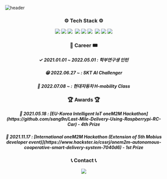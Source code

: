 ![header](https://capsule-render.vercel.app/api?type=soft&color=auto&height=150&section=header&text=sang9n&fontSize=70&animation=twinkling)

<h3 align="center"> ⚙️ Tech Stack ⚙️ </h3>

<p align="center">
  <img src="https://img.shields.io/badge/Python-3766AB?style=flat-square&logo=Python&logoColor=white"/></a>
  <img src="https://img.shields.io/badge/linux-FCC624?style=for-the-badge&logo=linux&logoColor=black"/></a>
  <img src="https://img.shields.io/badge/ros-%230A0FF9.svg?style=for-the-badge&logo=ros&logoColor=white"/></a>&nbsp
  <img src="https://img.shields.io/badge/-RaspberryPi-C51A4A?style=for-the-badge&logo=Raspberry-Pi"/></a>
  <img src="https://img.shields.io/badge/C++-00599C?style=flat-square&logo=C%2B%2B&logoColor=white"/></a>
  <img src="https://img.shields.io/badge/azure-%230072C6.svg?style=for-the-badge&logo=microsoftazure&logoColor=white"/></a>&nbsp
  <img src="https://img.shields.io/badge/kubernetes-%23326ce5.svg?style=for-the-badge&logo=kubernetes&logoColor=white"/></a>
  <img src="https://img.shields.io/badge/C-A8B9CC?style=flat-square&logo=C&logoColor=white"/></a>
  <img src="https://img.shields.io/badge/Django-092E20?style=flat-square&logo=Django&logoColor=white"/></a> 
</p>

<h3 align="center"> 🎫 Career 🎟 </h3>
<h5 align="center">✓ 2021.01.01 ~ 2022.05.01 : 학부연구생 인턴</h5>
<h5 align="center">😁 2022.06.27 ~            : SKT AI Challenger</h5>
<h5 align="center">🙂 2022.07.08 ~            : 현대자동차 H-mobility Class</h5>


<h3 align="center"> 🏆 Awards 🏆</h3>

<h5 align="center">🏅 2021.05.18 : 
  [EU-Korea Intelligent IoT oneM2M Hackathon]
  (https://github.com/sang9n/Last-Mile-Delivery-Using-Raspberrypi-RC-Car) 
  - 4th Prize</h5>


<h5 align="center">🥇 2021.11.17 : 
  [International oneM2M Hackathon (Extension of 5th Mobius developer event)](https://www.hackster.io/cssrj/onem2m-autonomous-cooperative-smart-delivery-system-7040d6)
  - 1st Prize</h5>


<h3 align="center"> 📞 Contact 📞</h3>

<p align="center">
<a href="mailto:ks103601@gmail.com"><img src="https://img.shields.io/badge/Gmail-d14836?style=flat-square&logo=Gmail&logoColor=white&link=ks103601@gmail.com"/></a>
</p>
